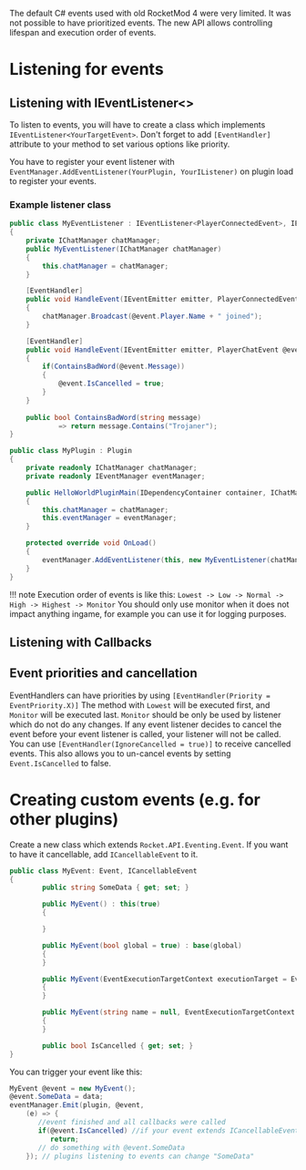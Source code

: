 The default C# events used with old RocketMod 4 were very limited. It was not possible to have prioritized events. The new API allows controlling lifespan and execution order of events.

# Listening for events

## Listening with IEventListener<>
To listen to events, you will have to create a class which implements `IEventListener<YourTargetEvent>`. 
Don't forget to add `[EventHandler]` attribute to your method to set various options like priority.

You have to register your event listener with `EventManager.AddEventListener(YourPlugin, YourIListener)` on plugin load to register your events. 

### Example listener class

```cs
public class MyEventListener : IEventListener<PlayerConnectedEvent>, IEventListener<PlayerChatEvent>
{
    private IChatManager chatManager;
    public MyEventListener(IChatManager chatManager)
    {
        this.chatManager = chatManager;
    }

    [EventHandler]
    public void HandleEvent(IEventEmitter emitter, PlayerConnectedEvent @event)
    {
        chatManager.Broadcast(@event.Player.Name + " joined");
    }

    [EventHandler]
    public void HandleEvent(IEventEmitter emitter, PlayerChatEvent @event)
    { 
        if(ContainsBadWord(@event.Message))
        {
            @event.IsCancelled = true;
        }
    }
    
    public bool ContainsBadWord(string message)
            => return message.Contains("Trojaner");
}

public class MyPlugin : Plugin
{
    private readonly IChatManager chatManager;
    private readonly IEventManager eventManager;

    public HelloWorldPluginMain(IDependencyContainer container, IChatManager chatManager, IEventManager eventManager) : base("HelloWorldPlugin", container)
    {
        this.chatManager = chatManager;
        this.eventManager = eventManager;
    }

    protected override void OnLoad()
    {
        eventManager.AddEventListener(this, new MyEventListener(chatManager));
    }
}
```

!!! note Execution order of events is like this:
`Lowest -> Low -> Normal -> High -> Highest -> Monitor`
You should only use monitor when it does not impact anything ingame, for example you can use it for logging purposes.

## Listening with Callbacks

## Event priorities and cancellation
EventHandlers can have priorities by using `[EventHandler(Priority = EventPriority.X)]`
The method with `Lowest` will be executed first, and `Monitor` will be executed last. `Monitor` should be only be used by listener which do not do any changes.
If any event listener decides to cancel the event before your event listener is called, your listener will not be called.
You can use `[EventHandler(IgnoreCancelled = true)]` to receive cancelled events. This also allows you to un-cancel events by setting `Event.IsCancelled` to false.

# Creating custom events (e.g. for other plugins)
Create a new class which extends `Rocket.API.Eventing.Event`. If you want to have it cancellable, add `ICancellableEvent` to it. 

```cs
public class MyEvent: Event, ICancellableEvent
{
        public string SomeData { get; set; }

        public MyEvent() : this(true)
        {

        }

        public MyEvent(bool global = true) : base(global)
        {
        }

        public MyEvent(EventExecutionTargetContext executionTarget = EventExecutionTargetContext.Sync, bool global = true) : base(executionTarget, global)
        {
        }

        public MyEvent(string name = null, EventExecutionTargetContext executionTarget = EventExecutionTargetContext.Sync, bool global = true) : base(name, executionTarget, global)
        {
        }

        public bool IsCancelled { get; set; }
}
```

You can trigger your event like this:

```cs
MyEvent @event = new MyEvent();
@event.SomeData = data; 
eventManager.Emit(plugin, @event, 
    (e) => {
       //event finished and all callbacks were called
       if(@event.IsCancelled) //if your event extends ICancellableEvent
          return;
       // do something with @event.SomeData        
    }); // plugins listening to events can change "SomeData"
```
